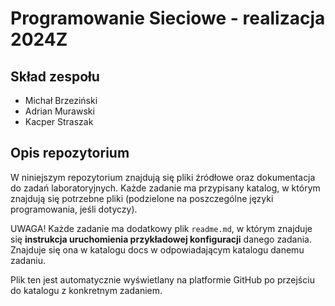 # Programowanie Sieciowe - realizacja 2024Z
## Skład zespołu
- Michał Brzeziński
- Adrian Murawski
- Kacper Straszak

## Opis repozytorium
W niniejszym repozytorium znajdują się pliki źródłowe oraz dokumentacja do zadań laboratoryjnych.
Każde zadanie ma przypisany katalog, w którym znajdują się potrzebne pliki (podzielone na poszczególne języki programowania, jeśli dotyczy).

UWAGA!
Każde zadanie ma dodatkowy plik `readme.md`, w którym znajduje się **instrukcja uruchomienia przykładowej konfiguracji** danego zadania. Znajduje się ona w katalogu docs w odpowiadającym katalogu danemu zadaniu. 

Plik ten jest automatycznie wyświetlany na platformie GitHub po przejściu do katalogu z konkretnym zadaniem. 

